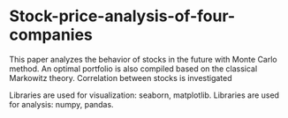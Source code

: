 # Stock-price-analysis-of-four-companies
This paper analyzes the behavior of stocks in the future with Monte Carlo method. An optimal portfolio is also compiled based on the classical Markowitz theory. Correlation between stocks is investigated

Libraries are used for visualization: seaborn, matplotlib. Libraries are used for analysis: numpy, pandas.
